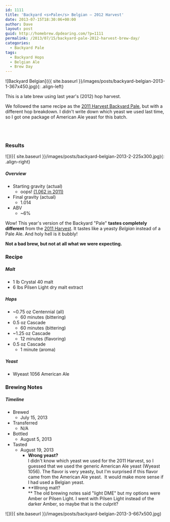```yaml
---
id: 1111
title: 'Backyard <s>Pale</s> Belgian — 2012 Harvest'
date: 2013-07-15T18:30:06+00:00
author: Dave
layout: post
guid: http://homebrew.dpdearing.com/?p=1111
permalink: /2013/07/15/backyard-pale-2012-harvest-brew-day/
categories:
  - Backyard Pale
tags:
  - Backyard Hops
  - Belgian Ale
  - Brew Day
---
```

![Backyard Belgian]({{ site.baseurl }}/images/posts/backyard-belgian-2013-1-367x450.jpg){: .align-left}

This is a late brew using last year's (2012) hop harvest.

We followed the same recipe as the [2011 Harvest Backyard Pale](/2012/02/13/backyard-pale-2011-harvest-brewday), but with a different hop breakdown. I didn't write down which yeast we used last time, so I got one package of American Ale yeast for this batch.

<!--more-->
<br/>
<br/>

### Results
![]({{ site.baseurl }}/images/posts/backyard-belgian-2013-2-225x300.jpg){: .align-right}

##### Overview

  * Starting gravity (actual) 
      * oops! [(1.062&nbsp;in&nbsp;2011)](/2012/02/13/backyard-pale-2011-harvest-brewday/)
  * Final gravity (actual) 
      * 1.014
  * ABV 
      * ~6% 

Wow! This year's version of the Backyard "Pale" **tastes completely different** from the [2011 Harvest](/2012/02/13/backyard-pale-2011-harvest-brewday/). It tastes like a yeasty _Belgian_ instead of a Pale Ale. And holy hell is it bubbly!

**Not a bad brew, but not at all what we were expecting.**

### Recipe

##### Malt

  * 1 lb Crystal 40 malt
  * 6 lbs Pilsen Light dry malt extract

##### Hops

  * ~0.75&nbsp;oz Centennial (all) 
      * 60&nbsp;minutes (bittering)
  * 0.5&nbsp;oz Cascade 
      * 60&nbsp;minutes (bittering)
  * ~1.25&nbsp;oz Cascade 
      * 12&nbsp;minutes (flavoring)
  * 0.5&nbsp;oz Cascade 
      * 1&nbsp;minute (aroma)

##### Yeast

  * Wyeast&nbsp;1056 American&nbsp;Ale 

### Brewing Notes

##### Timeline

  * Brewed 
      * July 15, 2013
  * Transferred 
      * N/A
  * Bottled 
      * August 5, 2013
  * Tasted 
      * August 19, 2013 
          * **Wrong yeast?**  
            I didn't know which yeast we used for the 2011 Harvest, so I guessed that we used the generic American Ale yeast (Wyeast 1056). The flavor is very yeasty, but I'm surprised if this flavor came from the American Ale yeast.  It would make more sense if I had used a Belgian yeast.
          * **Wrong malt?  
** The old brewing notes said "light DME" but my options were Amber or Pilsen Light. I went with Pilsen Light instead of the darker Amber, so maybe that is the culprit?
        
![]({{ site.baseurl }}/images/posts/backyard-belgian-2013-3-667x500.jpg)
